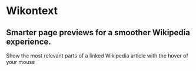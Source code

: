 # Wikontext
## Smarter page previews for a smoother Wikipedia experience.

Show the most relevant parts of a linked Wikipedia article with the hover of your mouse
